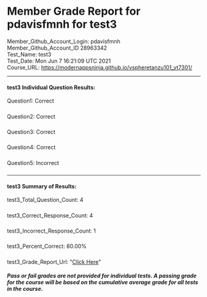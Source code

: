 # Member Grade Report for pdavisfmnh for test3  
   
Member_Github_Account_Login: pdavisfmnh  
Member_Github_Account_ID 28963342  
Test_Name: test3  
Test_Date: Mon Jun  7 16:21:09 UTC 2021  
Course_URL: https://modernappsninja.github.io/vspheretanzu101_vt7301/  
   
---  
#### test3 Individual Question Results:  
Question1: Correct  
#####  
Question2: Correct  
#####  
Question3: Correct  
#####  
Question4: Correct  
#####  
Question5: Incorrect  
#####  
---  
#### test3 Summary of Results:  
test3_Total_Question_Count: 4  
#####  
test3_Correct_Response_Count: 4  
#####  
test3_Incorrect_Response_Count: 1  
#####  
test3_Percent_Correct: 80.00%  
#####  
test3_Grade_Report_Url: "[Click Here](https://github.com/modernappsninjas/pdavisfmnh/blob/main/static/userdata/courses/vspheretanzu101_vt7301/grade_report.pr672.test3.md)"
##### Pass or fail grades are not provided for individual tests. A passing grade for the course will be based on the cumulative average grade for all tests in the course.  
